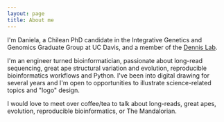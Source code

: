 ```yaml
---
layout: page
title: About me
---
```



I'm Daniela, a Chilean PhD candidate in the Integrative Genetics and Genomics Graduate Group at UC Davis, and a member of the [Dennis Lab](https://www.dennislab.org/).


I'm an engineer turned bioinformatician, passionate about long-read sequencing, great ape structural variation and evolution, reproducible bioinformatics workflows and Python. I've been into digital drawing for several years and I'm open to opportunities to illustrate science-related topics and "logo" design. 

I would love to meet over coffee/tea to talk about long-reads, great apes, evolution, reproducible bioinformatics, or The Mandalorian.
